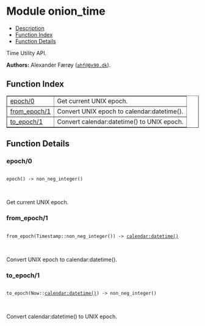 

# Module onion_time #
* [Description](#description)
* [Function Index](#index)
* [Function Details](#functions)

Time Utility API.

__Authors:__ Alexander Færøy ([`ahf@0x90.dk`](mailto:ahf@0x90.dk)).

<a name="index"></a>

## Function Index ##


<table width="100%" border="1" cellspacing="0" cellpadding="2" summary="function index"><tr><td valign="top"><a href="#epoch-0">epoch/0</a></td><td>Get current UNIX epoch.</td></tr><tr><td valign="top"><a href="#from_epoch-1">from_epoch/1</a></td><td>Convert UNIX epoch to calendar:datetime().</td></tr><tr><td valign="top"><a href="#to_epoch-1">to_epoch/1</a></td><td>Convert calendar:datetime() to UNIX epoch.</td></tr></table>


<a name="functions"></a>

## Function Details ##

<a name="epoch-0"></a>

### epoch/0 ###

<pre><code>
epoch() -&gt; non_neg_integer()
</code></pre>
<br />

Get current UNIX epoch.

<a name="from_epoch-1"></a>

### from_epoch/1 ###

<pre><code>
from_epoch(Timestamp::non_neg_integer()) -&gt; <a href="calendar.md#type-datetime">calendar:datetime()</a>
</code></pre>
<br />

Convert UNIX epoch to calendar:datetime().

<a name="to_epoch-1"></a>

### to_epoch/1 ###

<pre><code>
to_epoch(Now::<a href="calendar.md#type-datetime">calendar:datetime()</a>) -&gt; non_neg_integer()
</code></pre>
<br />

Convert calendar:datetime() to UNIX epoch.

